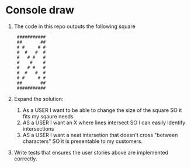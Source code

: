 # Console draw

1. The code in this repo outputs the following square

		###########
		##       ##
		# #     # #
		#  #   #  #
		#   # #   #
		#    #    #
		#   # #   #
		#  #   #  #
		# #     # #
		##       ##
		###########

2. Expand the solution:
    1. As a USER I want to be able to change the size of the square SO it fits my sqaure needs
    2. AS a USER I want an X where lines intersect SO I can easily identify intersections
    3. AS a USER I want a neat intersetion that doesn't cross "between characters" SO it is presentable to my customers.
3. Write tests that ensures the user stories above are implemented correctly.
